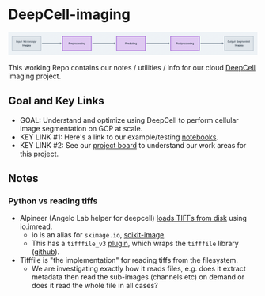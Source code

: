 # DeepCell-imaging

<img src="https://github.com/dchaley/deepcell-imaging/blob/main/images/deepcell-perf.png" width=1000>

This working Repo contains our notes / utilities / info for our cloud [DeepCell](https://github.com/vanvalenlab/deepcell-tf) imaging project. 

## Goal and Key Links

- GOAL: Understand and optimize using DeepCell to perform cellular image segmentation on GCP at scale.
- KEY LINK #1: Here's a link to our example/testing [notebooks](notebooks).
- KEY LINK #2: See our [project board](https://github.com/users/dchaley/projects/1) to understand our work areas for this project.

## Notes

### Python vs reading tiffs
- Alpineer (Angelo Lab helper for deepcell) [loads TIFFs from disk](https://github.com/angelolab/alpineer/blob/4e1bb1a0f96876f7ee8bdba4ec8bdf1b826e740f/src/alpineer/load_utils.py#L177) using io.imread.
  - io is an alias for `skimage.io`, [scikit-image](https://scikit-image.org/)
  - This has a `tifffile_v3` [plugin](https://imageio.readthedocs.io/en/stable/_autosummary/imageio.plugins.tifffile_v3.html), which wraps the `tifffile` library ([github](https://github.com/cgohlke/tifffile)).
- Tifffile is "the implementation" for reading tiffs from the filesystem.
  - We are investigating exactly how it reads files, e.g. does it extract metadata then read the sub-images (channels etc) on demand or does it read the whole file in all cases?
